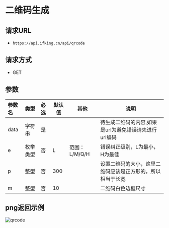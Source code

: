 # 二维码生成

## 请求URL

- `https://api.ifking.cn/api/qrcode`

## 请求方式

- GET

## 参数


| 参数名 | 类型 | 必选 | 默认值 | 其他 | 说明 |
| :--- | :--- | :--- | --- | --- | --- |
| data | 字符串 | 是 |  |  | 待生成二维码的内容,如果是url为避免错误请先进行url编码 |
| e | 枚举类型 | 否 | L | 范围：L/M/Q/H | 错误纠正级别，L为最小，H为最佳 |
| p | 整型 | 否 | 300 |  | 设置二维码的大小，这里二维码应该是正方形的，所以相当于长宽 |
| m | 整型 | 否 | 10 |  | 二维码白色边框尺寸 |


## png返回示例

![qrcode](https://api.ifking.cn/api/qrcode?data=https://ifking.cn)





